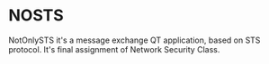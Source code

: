NOSTS
=====

NotOnlySTS it's a message exchange QT application, based on STS protocol. It's final assignment of Network Security Class.
